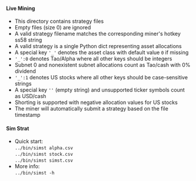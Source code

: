 #### Live Mining

- This directory contains strategy files
- Empty files (size 0) are ignored
- A valid strategy filename matches the corresponding miner's hotkey ss58 string
- A valid strategy is a single Python dict representing asset allocations
- A special key `'_'` denotes the asset class with default value `0` if missing
- `'_':0` denotes Tao/Alpha where all other keys should be integers
- Subnet 0 and nonexistent subnet allocations count as Tao/cash with 0% dividend
- `'_':1` denotes US stocks where all other keys should be case-sensitive strings
- A special key `''` (empty string) and unsupported ticker symbols count as USD/cash
- Shorting is supported with negative allocation values for US stocks
- The miner will automatically submit a strategy based on the file timestamp

#### Sim Strat

- Quick start: \
`../bin/simst alpha.csv` \
`../bin/simst stock.csv` \
`../bin/simst simst.csv`
- More info: \
`../bin/simst -h`
